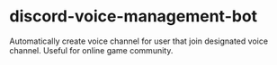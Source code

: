 # discord-voice-management-bot
Automatically create voice channel for user that join designated voice channel. Useful for online game community.
